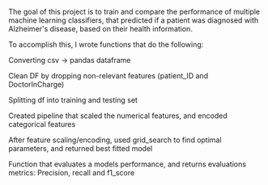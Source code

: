 ﻿The goal of this project is to train and compare the performance of multiple machine learning
classifiers, that predicted if a patient was diagnosed with Alzheimer's disease, based on their health information.

To accomplish this, I wrote functions that do the following:

Converting csv -> pandas dataframe

Clean DF by dropping non-relevant features (patient_ID and DoctorInCharge)

Splitting df into training and testing set

Created pipeline that scaled the numerical features, and encoded categorical features

After feature scaling/encoding, used grid_search to find optimal parameters, and returned best fitted model

Function that evaluates a models performance, and returns evaluations metrics: Precision, recall and f1_score
